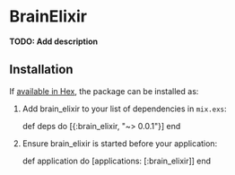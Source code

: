 # BrainElixir

**TODO: Add description**

## Installation

If [available in Hex](https://hex.pm/docs/publish), the package can be installed as:

  1. Add brain_elixir to your list of dependencies in `mix.exs`:

        def deps do
          [{:brain_elixir, "~> 0.0.1"}]
        end

  2. Ensure brain_elixir is started before your application:

        def application do
          [applications: [:brain_elixir]]
        end

